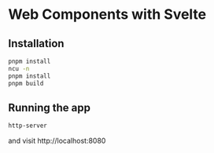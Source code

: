 # Web Components with Svelte

## Installation
```bash
pnpm install
ncu -n
pnpm install
pnpm build
```


## Running the app
```bash
http-server
```
and visit http://localhost:8080
